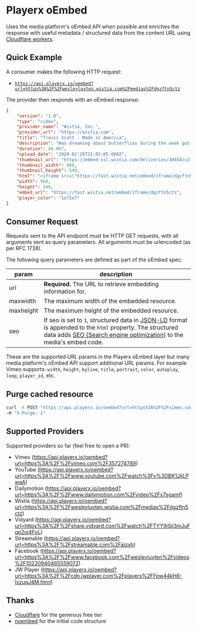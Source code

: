 # Playerx oEmbed

Uses the media platform's oEmbed API when possible and enriches the response with useful metadata / structured data from the content URL using [Cloudflare workers](https://developers.cloudflare.com/workers/).

## Quick Example

A consumer makes the following HTTP request:

- [`https://api.playerx.io/oembed?url=https%3A%2F%2Fwesleyluyten.wistia.com%2Fmedias%2Fdgzftn5ctz`](https://api.playerx.io/oembed?url=https%3A%2F%2Fwesleyluyten.wistia.com%2Fmedias%2Fdgzftn5ctz)

The provider then responds with an oEmbed response:

```json
{
    "version": "1.0",
    "type": "video",
    "provider_name": "Wistia, Inc.",
    "provider_url": "https://wistia.com",
    "title": "Travis Scott - Made in America",
    "description": "Was dreaming about butterflies during the week got this in the weekend in Philadelphia on a random city trip! ",
    "duration": 46.067,
    "upload_date": "2020-02-26T21:05:05.000Z",
    "thumbnail_url": "https://embed-ssl.wistia.com/deliveries/3d454cc2f883b038ef9fd6d4a9917710.jpg?image_crop_resized=960x540",
    "thumbnail_width": 960,
    "thumbnail_height": 540,
    "html": "<iframe src=\"https://fast.wistia.net/embed/iframe/dgzftn5ctz\" title=\"Travis Scott - Made in America Video\" allow=\"autoplay; fullscreen\" allowtransparency=\"true\" frameborder=\"0\" scrolling=\"no\" class=\"wistia_embed\" name=\"wistia_embed\" allowfullscreen msallowfullscreen width=\"960\" height=\"540\"></iframe>\n<script src=\"https://fast.wistia.net/assets/external/E-v1.js\" async></script>",
    "width": 960,
    "height": 540,
    "embed_url": "https://fast.wistia.net/embed/iframe/dgzftn5ctz",
    "player_color": "1e71e7"
}
```

## Consumer Request

Requests sent to the API endpoint must be HTTP GET requests, with all arguments sent as query parameters. All arguments must be urlencoded (as per RFC 1738).

The following query parameters are defined as part of the oEmbed spec:

param       | description
----------- | -----------
url         | **Required.** The URL to retrieve embedding information for.
maxwidth    | The maximum width of the embedded resource.
maxheight   | The maximum height of the embedded resource.
seo         | If seo is set to `1`, structured data in [JSON-LD](https://json-ld.org/) format is appended to the `html` property. The structured data adds [SEO (Search engine optimization)](https://en.wikipedia.org/wiki/Search_engine_optimization) to the media's embed code.

These are the supported URL params in the Playerx oEmbed layer but many media platform's oEmbed API support additional URL params. For example Vimeo supports: `width`, `height`, `byline`, `title`, `portrait`, `color`, `autoplay`, `loop`, `player_id`, etc.

## Purge cached resource

```bash
curl -X POST "https://api.playerx.io/oembed?url=https%3A%2F%2Fvimeo.com%2F357274789" \
-H "X-Purge: 1"
```

## Supported Providers

Supported providers so far (feel free to open a PR):

- Vimeo (https://api.playerx.io/oembed?url=https%3A%2F%2Fvimeo.com%2F357274789)
- YouTube (https://api.playerx.io/oembed?url=https%3A%2F%2Fwww.youtube.com%2Fwatch%3Fv%3DBK1JIjLPwaA)
- Dailymotion (https://api.playerx.io/oembed?url=https%3A%2F%2Fwww.dailymotion.com%2Fvideo%2Fx7sgamf)
- Wistia (https://api.playerx.io/oembed?url=https%3A%2F%2Fwesleyluyten.wistia.com%2Fmedias%2Fdgzftn5ctz)
- Vidyard (https://api.playerx.io/oembed?url=https%3A%2F%2Fshare.vidyard.com%2Fwatch%2FTYY9iSji3mJuFqp2oj4FoL)
- Streamable (https://api.playerx.io/oembed?url=https%3A%2F%2Fstreamable.com%2Faizxh)
- Facebook (https://api.playerx.io/oembed?url=https%3A%2F%2Fwww.facebook.com%2Fwesleyluyten%2Fvideos%2F10220940465559072)
- JW Player (https://api.playerx.io/oembed?url=https%3A%2F%2Fcdn.jwplayer.com%2Fplayers%2FFpw44kH6-IxzuqJ4M.html)

## Thanks

- [Cloudflare](https://www.cloudflare.com/) for the generous free tier
- [noembed](https://github.com/leedo/noembed/) for the initial code structure
